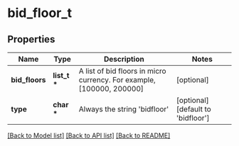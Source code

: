 # bid_floor_t

## Properties
Name | Type | Description | Notes
------------ | ------------- | ------------- | -------------
**bid_floors** | **list_t \*** | A list of bid floors in micro currency. For example, [100000, 200000] | [optional] 
**type** | **char \*** | Always the string &#39;bidfloor&#39; | [optional] [default to 'bidfloor']

[[Back to Model list]](../README.md#documentation-for-models) [[Back to API list]](../README.md#documentation-for-api-endpoints) [[Back to README]](../README.md)


